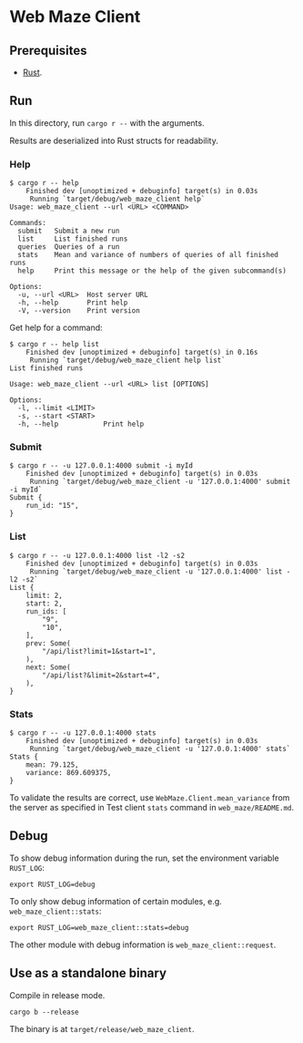 # Web Maze Client

## Prerequisites

- [Rust](https://www.rust-lang.org/tools/install).

## Run

In this directory, run `cargo r --` with the arguments.

Results are deserialized into Rust structs for readability.

### Help

```shell
$ cargo r -- help
    Finished dev [unoptimized + debuginfo] target(s) in 0.03s
     Running `target/debug/web_maze_client help`
Usage: web_maze_client --url <URL> <COMMAND>

Commands:
  submit   Submit a new run
  list     List finished runs
  queries  Queries of a run
  stats    Mean and variance of numbers of queries of all finished runs
  help     Print this message or the help of the given subcommand(s)

Options:
  -u, --url <URL>  Host server URL
  -h, --help       Print help
  -V, --version    Print version
```

Get help for a command:

```shell
$ cargo r -- help list
    Finished dev [unoptimized + debuginfo] target(s) in 0.16s
     Running `target/debug/web_maze_client help list`
List finished runs

Usage: web_maze_client --url <URL> list [OPTIONS]

Options:
  -l, --limit <LIMIT>
  -s, --start <START>
  -h, --help           Print help
```

### Submit

```shell
$ cargo r -- -u 127.0.0.1:4000 submit -i myId
    Finished dev [unoptimized + debuginfo] target(s) in 0.03s
     Running `target/debug/web_maze_client -u '127.0.0.1:4000' submit -i myId`
Submit {
    run_id: "15",
}
```

### List

```shell
$ cargo r -- -u 127.0.0.1:4000 list -l2 -s2
    Finished dev [unoptimized + debuginfo] target(s) in 0.03s
     Running `target/debug/web_maze_client -u '127.0.0.1:4000' list -l2 -s2`
List {
    limit: 2,
    start: 2,
    run_ids: [
        "9",
        "10",
    ],
    prev: Some(
        "/api/list?limit=1&start=1",
    ),
    next: Some(
        "/api/list?&limit=2&start=4",
    ),
}
```

### Stats

```shell
$ cargo r -- -u 127.0.0.1:4000 stats
    Finished dev [unoptimized + debuginfo] target(s) in 0.03s
     Running `target/debug/web_maze_client -u '127.0.0.1:4000' stats`
Stats {
    mean: 79.125,
    variance: 869.609375,
}
```

To validate the results are correct, use `WebMaze.Client.mean_variance` from
the server as specified in Test client `stats` command in `web_maze/README.md`.

## Debug

To show debug information during the run, set the environment variable
`RUST_LOG`:

```shell
export RUST_LOG=debug
```

To only show debug information of certain modules, e.g. `web_maze_client::stats`:

```shell
export RUST_LOG=web_maze_client::stats=debug
```

The other module with debug information is `web_maze_client::request`.

## Use as a standalone binary

Compile in release mode.

```shell
cargo b --release
```

The binary is at `target/release/web_maze_client`.
